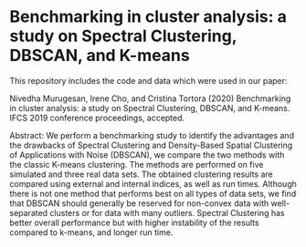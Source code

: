 # Benchmarking in cluster analysis: a study on Spectral Clustering, DBSCAN, and K-means

This repository includes the code and data which were used in our paper:

Nivedha Murugesan, Irene Cho, and Cristina Tortora (2020) Benchmarking in cluster analysis: a study on Spectral Clustering, DBSCAN, and K-means. IFCS 2019 conference proceedings, accepted.

Abstract: We perform a benchmarking study to identify the advantages and the drawbacks of Spectral Clustering and Density-Based Spatial Clustering of Applications with Noise (DBSCAN), we compare the two methods with the classic K-means clustering. The methods are performed on five simulated and three real data sets. The obtained clustering results are compared using external and internal indices, as well as run times. Although there is not one method that performs best on all types of data sets, we find that DBSCAN should generally be reserved for non-convex data with well-separated clusters or for data with many outliers. Spectral Clustering has better overall performance but with higher instability of the results compared to k-means, and longer run time.

